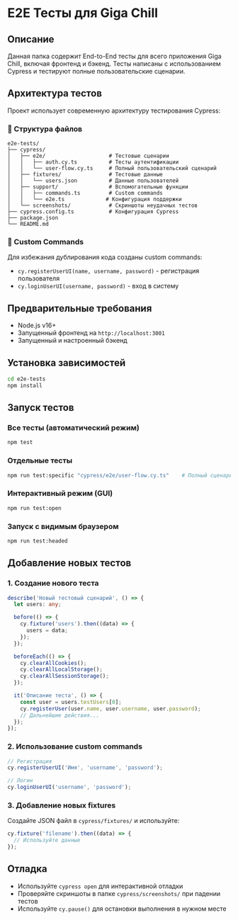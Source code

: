 # E2E Тесты для Giga Chill

## Описание

Данная папка содержит End-to-End тесты для всего приложения Giga Chill, включая фронтенд и бэкенд. Тесты написаны с использованием Cypress и тестируют полные пользовательские сценарии.

## Архитектура тестов

Проект использует современную архитектуру тестирования Cypress:

### 📁 Структура файлов

```
e2e-tests/
├── cypress/
│   ├── e2e/                    # Тестовые сценарии
│   │   ├── auth.cy.ts          # Тесты аутентификации
│   │   └── user-flow.cy.ts     # Полный пользовательский сценарий
│   ├── fixtures/               # Тестовые данные
│   │   └── users.json          # Данные пользователей
│   ├── support/                # Вспомогательные функции
│   │   ├── commands.ts         # Custom commands
│   │   └── e2e.ts             # Конфигурация поддержки
│   └── screenshots/            # Скриншоты неудачных тестов
├── cypress.config.ts           # Конфигурация Cypress
├── package.json
└── README.md
```

### 🔧 Custom Commands

Для избежания дублирования кода созданы custom commands:

- `cy.registerUserUI(name, username, password)` - регистрация пользователя
- `cy.loginUserUI(username, password)` - вход в систему

## Предварительные требования

- Node.js v16+
- Запущенный фронтенд на `http://localhost:3001`
- Запущенный и настроенный бэкенд

## Установка зависимостей

```bash
cd e2e-tests
npm install
```

## Запуск тестов

### Все тесты (автоматический режим)
```bash
npm test
```

### Отдельные тесты
```bash
npm run test:specific "cypress/e2e/user-flow.cy.ts"    # Полный сценарий
```

### Интерактивный режим (GUI)
```bash
npm run test:open
```

### Запуск с видимым браузером
```bash
npm run test:headed
```

## Добавление новых тестов

### 1. Создание нового теста
```typescript
describe('Новый тестовый сценарий', () => {
  let users: any;

  before(() => {
    cy.fixture('users').then((data) => {
      users = data;
    });
  });

  beforeEach(() => {
    cy.clearAllCookies();
    cy.clearAllLocalStorage();
    cy.clearAllSessionStorage();
  });

  it('Описание теста', () => {
    const user = users.testUsers[0];
    cy.registerUser(user.name, user.username, user.password);
    // Дальнейшие действия...
  });
});
```

### 2. Использование custom commands
```typescript
// Регистрация
cy.registerUserUI('Имя', 'username', 'password');

// Логин
cy.loginUserUI('username', 'password');
```

### 3. Добавление новых fixtures
Создайте JSON файл в `cypress/fixtures/` и используйте:
```typescript
cy.fixture('filename').then((data) => {
  // Используйте данные
});
```

## Отладка

- Используйте `cypress open` для интерактивной отладки
- Проверяйте скриншоты в папке `cypress/screenshots/` при падении тестов
- Используйте `cy.pause()` для остановки выполнения в нужном месте
